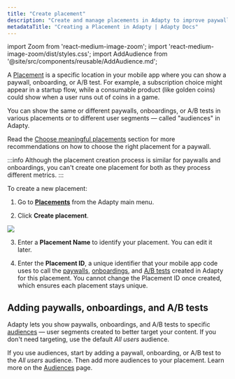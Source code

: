 ```yaml
---
title: "Create placement"
description: "Create and manage placements in Adapty to improve paywall performance."
metadataTitle: "Creating a Placement in Adapty | Adapty Docs"
---
```


import Zoom from 'react-medium-image-zoom';
import 'react-medium-image-zoom/dist/styles.css';
import AddAudience from '@site/src/components/reusable/AddAudience.md';

A [Placement](placements) is a specific location in your mobile app where you can show a paywall, onboarding, or A/B test. For example, a subscription choice might appear in a startup flow, while a consumable product (like golden coins) could show when a user runs out of coins in a game.

You can show the same or different paywalls, onboardings, or A/B tests in various placements or to different user segments — called "audiences" in Adapty.

Read the [Choose meaningful placements](choose-meaningful-placements) section for more recommendations on how to choose the right placement for a paywall.

:::info
Although the placement creation process is similar for paywalls and onboardings, you can't create one placement for both as they process different metrics.
:::

To create a new placement:

1. Go to **[Placements](https://app.adapty.io/placements)** from the Adapty main menu.

2. Click **Create placement**.


<Zoom>
  <img src={require('./img/create-placement-2.png').default}
  style={{
    border: '1px solid #727272', /* border width and color */
    width: '700px', /* image width */
    display: 'block', /* for alignment */
    margin: '0 auto' /* center alignment */
  }}
/>
</Zoom>


3. Enter a **Placement Name** to identify your placement. You can edit it later.

4. Enter the **Placement ID**, a unique identifier that your mobile app code uses to call the [paywalls](paywalls), [onboardings](https://adapty.io/docs/onboardings), and [A/B tests](ab-tests) created in Adapty for this placement. You cannot change the Placement ID once created, which ensures each placement stays unique.

## Adding paywalls, onboardings, and A/B tests
Adapty lets you show paywalls, onboardings, and A/B tests to specific [audiences](audience) — user segments created to better target your content. If you don't need targeting, use the default *All users* audience.

If you use audiences, start by adding a paywall, onboarding, or A/B test to the *All users* audience. Then add more audiences to your placement. Learn more on the [Audiences](audience) page.

   <AddAudience />
